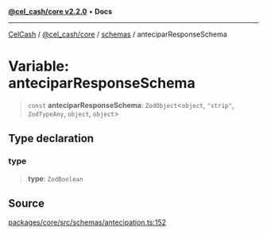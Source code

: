 [**@cel_cash/core v2.2.0**](../../README.md) • **Docs**

***

[CelCash](../../../../packages.md) / [@cel\_cash/core](../../README.md) / [schemas](../README.md) / anteciparResponseSchema

# Variable: anteciparResponseSchema

> `const` **anteciparResponseSchema**: `ZodObject`\<`object`, `"strip"`, `ZodTypeAny`, `object`, `object`\>

## Type declaration

### type

> **type**: `ZodBoolean`

## Source

[packages/core/src/schemas/antecipation.ts:152](https://github.com/Pyxlab/celcash/blob/b57c7034bd65dcd5b083f272f9cfe6cc4ff73f7b/packages/core/src/schemas/antecipation.ts#L152)
